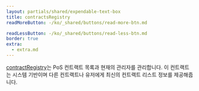 ```yaml
---
layout: partials/shared/expendable-text-box
title: contractsRegistry
readMoreButton: -/ko/_shared/buttons/read-more-btn.md

readLessButton: -/ko/_shared/buttons/read-less-btn.md
border: true
extra:
  - extra.md
---
```


[contractRegistry](https://etherscan.io/address/0xD859701C81119aB12A1e62AF6270aD2AE05c7AB3)는 PoS 컨트랙트 목록과 현재의 관리자를 관리합니다. 이 컨트랙트는 시스템 기반이며 다른 컨트랙트나 유저에게 최신의 컨트랙트 리스트 정보를 제공해줍니다.

